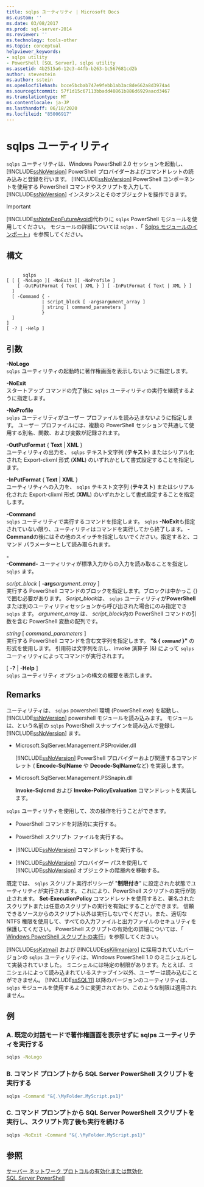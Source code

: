 ```yaml
---
title: sqlps ユーティリティ | Microsoft Docs
ms.custom: ''
ms.date: 03/08/2017
ms.prod: sql-server-2014
ms.reviewer: ''
ms.technology: tools-other
ms.topic: conceptual
helpviewer_keywords:
- sqlps utility
- PowerShell [SQL Server], sqlps utility
ms.assetid: 4b2515a6-12c3-44fb-b263-1c567681cd2b
author: stevestein
ms.author: sstein
ms.openlocfilehash: bcce5bcbab747e9febb1ab3ac8de662a8d3974a4
ms.sourcegitcommit: 57f1d15c67113bbadd40861b886d6929aacd3467
ms.translationtype: MT
ms.contentlocale: ja-JP
ms.lasthandoff: 06/18/2020
ms.locfileid: "85006917"
---
```

# <a name="sqlps-utility"></a>sqlps ユーティリティ
  `sqlps` ユーティリティは、Windows PowerShell 2.0 セッションを起動し、[!INCLUDE[ssNoVersion](../includes/ssnoversion-md.md)] PowerShell プロバイダーおよびコマンドレットの読み込みと登録を行います。 [!INCLUDE[ssNoVersion](../includes/ssnoversion-md.md)] PowerShell コンポーネントを使用する PowerShell コマンドやスクリプトを入力して、 [!INCLUDE[ssNoVersion](../includes/ssnoversion-md.md)] インスタンスとそのオブジェクトを操作できます。  
  
> [!IMPORTANT]  
>  [!INCLUDE[ssNoteDepFutureAvoid](../includes/ssnotedepfutureavoid-md.md)]代わりに `sqlps` PowerShell モジュールを使用してください。 モジュールの詳細については `sqlps` 、「 [Sqlps モジュールのインポート](../database-engine/import-the-sqlps-module.md)」を参照してください。  
  
## <a name="syntax"></a>構文  
  
```  
  
      sqlps   
[ [ [ -NoLogo ][ -NoExit ][ -NoProfile ]  
    [ -OutPutFormat { Text | XML } ] [ -InPutFormat { Text | XML } ]  
  ]  
  [ -Command { -  
             | script_block [ -argsargument_array ]  
             | string [ command_parameters ]  
             }  
  ]  
]  
[ -? | -Help ]  
```  
  
## <a name="arguments"></a>引数  
 **-NoLogo**  
 `sqlps` ユーティリティの起動時に著作権画面を表示しないように指定します。  
  
 **-NoExit**  
 スタートアップ コマンドの完了後に `sqlps` ユーティリティの実行を継続するように指定します。  
  
 **-NoProfile**  
 `sqlps` ユーティリティがユーザー プロファイルを読み込まないように指定します。 ユーザー プロファイルには、複数の PowerShell セッションで共通して使用する別名、関数、および変数が記録されます。  
  
 **-OutPutFormat** { **Text** | **XML** }  
 ユーティリティの出力を、 `sqlps` テキスト文字列 (**テキスト**) またはシリアル化された Export-clixml 形式 (**XML**) のいずれかとして書式設定することを指定します。  
  
 **-InPutFormat** { **Text** | **XML** }  
 ユーティリティへの入力を、 `sqlps` テキスト文字列 (**テキスト**) またはシリアル化された Export-clixml 形式 (**XML**) のいずれかとして書式設定することを指定します。  
  
 **-Command**  
 `sqlps` ユーティリティで実行するコマンドを指定します。 `sqlps` **-NoExit**も指定されていない限り、ユーティリティはコマンドを実行してから終了します。 **-Command**の後にはその他のスイッチを指定しないでください。指定すると、コマンド パラメーターとして読み取られます。  
  
 **-**  
 **-Command-** ユーティリティが標準入力からの入力を読み取ることを指定し `sqlps` ます。  
  
 *script_block* [ **-args**_argument_array_ ]  
 実行する PowerShell コマンドのブロックを指定します。ブロックは中かっこ {} で囲む必要があります。 *Script_block*は、 `sqlps` ユーティリティが**PowerShell**または別のユーティリティセッションから呼び出された場合にのみ指定でき `sqlps` ます。 *argument_array* は、 *script_block*内の PowerShell コマンドの引数を含む PowerShell 変数の配列です。  
  
 *string* [ *command_parameters* ]  
 実行する PowerShell コマンドを含む文字列を指定します。 **"& { *`command`* }"** の形式を使用します。 引用符は文字列を示し、invoke 演算子 (&) によって `sqlps` ユーティリティによってコマンドが実行されます。  
  
 [ **-?** |  **-Help** ]  
 `sqlps` ユーティリティ オプションの構文の概要を表示します。  
  
## <a name="remarks"></a>Remarks  
 ユーティリティは、 `sqlps` powershell 環境 (PowerShell.exe) を起動し、 [!INCLUDE[ssNoVersion](../includes/ssnoversion-md.md)] powershell モジュールを読み込みます。 モジュールは、という名前の `sqlps` PowerShell スナップインを読み込んで登録し [!INCLUDE[ssNoVersion](../includes/ssnoversion-md.md)] ます。  
  
-   Microsoft.SqlServer.Management.PSProvider.dll  
  
     [!INCLUDE[ssNoVersion](../includes/ssnoversion-md.md)] PowerShell プロバイダーおよび関連するコマンドレット ( **Encode-SqlName** や **Decode-SqlName**など) を実装します。  
  
-   Microsoft.SqlServer.Management.PSSnapin.dll  
  
     **Invoke-Sqlcmd** および **Invoke-PolicyEvaluation** コマンドレットを実装します。  
  
 `sqlps` ユーティリティを使用して、次の操作を行うことができます。  
  
-   PowerShell コマンドを対話的に実行する。  
  
-   PowerShell スクリプト ファイルを実行する。  
  
-   [!INCLUDE[ssNoVersion](../includes/ssnoversion-md.md)] コマンドレットを実行する。  
  
-   [!INCLUDE[ssNoVersion](../includes/ssnoversion-md.md)] プロバイダー パスを使用して [!INCLUDE[ssNoVersion](../includes/ssnoversion-md.md)] オブジェクトの階層内を移動する。  
  
 既定では、 `sqlps` スクリプト実行ポリシーが "**制限付き**" に設定された状態でユーティリティが実行されます。 これにより、PowerShell スクリプトの実行が防止されます。 **Set-ExecutionPolicy** コマンドレットを使用すると、署名されたスクリプトまたは任意のスクリプトの実行を有効にすることができます。 信頼できるソースからのスクリプト以外は実行しないでください。また、適切な NTFS 権限を使用して、すべての入力ファイルと出力ファイルのセキュリティを保護してください。 PowerShell スクリプトの有効化の詳細については、「 [Windows PowerShell スクリプトの実行](https://www.tech-recipes.com/rx/2513/powershell_enable_script_support/)」を参照してください。  
  
 [!INCLUDE[ssKatmai](../includes/sskatmai-md.md)] および [!INCLUDE[ssKilimanjaro](../includes/sskilimanjaro-md.md)] に採用されていたバージョンの `sqlps` ユーティリティは、Windows PowerShell 1.0 のミニシェルとして実装されていました。 ミニシェルには特定の制限があります。たとえば、ミニシェルによって読み込まれているスナップイン以外、ユーザーは読み込むことができません。 [!INCLUDE[ssSQL11](../includes/sssql11-md.md)] 以降のバージョンのユーティリティは、`sqlps` モジュールを使用するように変更されており、このような制限は適用されません。  
  
## <a name="examples"></a>例  

### <a name="a-run-the-sqlps-utility-in-default-interactive-mode-without-the-copyright-banner"></a>A. 既定の対話モードで著作権画面を表示せずに sqlps ユーティリティを実行する
  
```cmd
sqlps -NoLogo  
```  
  
### <a name="b-run-a-sql-server-powershell-script-from-the-command-prompt"></a>B. コマンド プロンプトから SQL Server PowerShell スクリプトを実行する
  
```cmd
sqlps -Command "&{.\MyFolder.MyScript.ps1}"  
```  
  
### <a name="c-run-a-sql-server-powershell-script-from-the-command-prompt-and-keep-running-after-the-script-completes"></a>C. コマンド プロンプトから SQL Server PowerShell スクリプトを実行し、スクリプト完了後も実行を続ける
  
```cmd
sqlps -NoExit -Command "&{.\MyFolder.MyScript.ps1}"  
```  
  
## <a name="see-also"></a>参照  
 [サーバー ネットワーク プロトコルの有効化または無効化](../database-engine/configure-windows/enable-or-disable-a-server-network-protocol.md)   
 [SQL Server PowerShell](../powershell/sql-server-powershell.md)  
